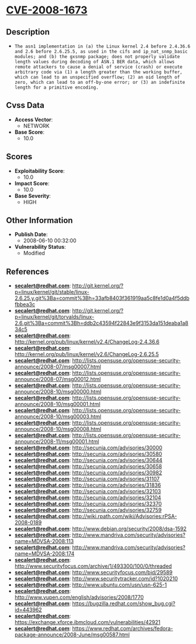 
# [CVE-2008-1673](http://git.kernel.org/?p=linux/kernel/git/stable/linux-2.6.25.y.git%3Ba=commit%3Bh=33afb8403f361919aa5c8fe1d0a4f5ddbfbbea3c)

## Description

- `The asn1 implementation in (a) the Linux kernel 2.4 before 2.4.36.6 and 2.6 before 2.6.25.5, as used in the cifs and ip_nat_snmp_basic modules; and (b) the gxsnmp package; does not properly validate length values during decoding of ASN.1 BER data, which allows remote attackers to cause a denial of service (crash) or execute arbitrary code via (1) a length greater than the working buffer, which can lead to an unspecified overflow; (2) an oid length of zero, which can lead to an off-by-one error; or (3) an indefinite length for a primitive encoding.`

## Cvss Data

- **Access Vector**:
  - NETWORK
- **Base Score**:
  - 10.0

## Scores

- **Exploitability Score**:
  - 10.0
- **Impact Score**:
  - 10.0
- **Base Severity**:
  - HIGH

## Other Information

- **Publish Date**:
  - 2008-06-10 00:32:00
- **Vulnerability Status**:
  - Modified

## References

- **secalert@redhat.com**: http://git.kernel.org/?p=linux/kernel/git/stable/linux-2.6.25.y.git%3Ba=commit%3Bh=33afb8403f361919aa5c8fe1d0a4f5ddbfbbea3c
- **secalert@redhat.com**: http://git.kernel.org/?p=linux/kernel/git/torvalds/linux-2.6.git%3Ba=commit%3Bh=ddb2c43594f22843e9f3153da151deaba1a834c5
- **secalert@redhat.com**: http://kernel.org/pub/linux/kernel/v2.4/ChangeLog-2.4.36.6
- **secalert@redhat.com**: http://kernel.org/pub/linux/kernel/v2.6/ChangeLog-2.6.25.5
- **secalert@redhat.com**: http://lists.opensuse.org/opensuse-security-announce/2008-07/msg00007.html
- **secalert@redhat.com**: http://lists.opensuse.org/opensuse-security-announce/2008-07/msg00012.html
- **secalert@redhat.com**: http://lists.opensuse.org/opensuse-security-announce/2008-10/msg00000.html
- **secalert@redhat.com**: http://lists.opensuse.org/opensuse-security-announce/2008-10/msg00001.html
- **secalert@redhat.com**: http://lists.opensuse.org/opensuse-security-announce/2008-10/msg00003.html
- **secalert@redhat.com**: http://lists.opensuse.org/opensuse-security-announce/2008-10/msg00008.html
- **secalert@redhat.com**: http://lists.opensuse.org/opensuse-security-announce/2008-11/msg00001.html
- **secalert@redhat.com**: http://secunia.com/advisories/30000
- **secalert@redhat.com**: http://secunia.com/advisories/30580
- **secalert@redhat.com**: http://secunia.com/advisories/30644
- **secalert@redhat.com**: http://secunia.com/advisories/30658
- **secalert@redhat.com**: http://secunia.com/advisories/30982
- **secalert@redhat.com**: http://secunia.com/advisories/31107
- **secalert@redhat.com**: http://secunia.com/advisories/31836
- **secalert@redhat.com**: http://secunia.com/advisories/32103
- **secalert@redhat.com**: http://secunia.com/advisories/32104
- **secalert@redhat.com**: http://secunia.com/advisories/32370
- **secalert@redhat.com**: http://secunia.com/advisories/32759
- **secalert@redhat.com**: http://wiki.rpath.com/wiki/Advisories:rPSA-2008-0189
- **secalert@redhat.com**: http://www.debian.org/security/2008/dsa-1592
- **secalert@redhat.com**: http://www.mandriva.com/security/advisories?name=MDVSA-2008:113
- **secalert@redhat.com**: http://www.mandriva.com/security/advisories?name=MDVSA-2008:174
- **secalert@redhat.com**: http://www.securityfocus.com/archive/1/493300/100/0/threaded
- **secalert@redhat.com**: http://www.securityfocus.com/bid/29589
- **secalert@redhat.com**: http://www.securitytracker.com/id?1020210
- **secalert@redhat.com**: http://www.ubuntu.com/usn/usn-625-1
- **secalert@redhat.com**: http://www.vupen.com/english/advisories/2008/1770
- **secalert@redhat.com**: https://bugzilla.redhat.com/show_bug.cgi?id=443962
- **secalert@redhat.com**: https://exchange.xforce.ibmcloud.com/vulnerabilities/42921
- **secalert@redhat.com**: https://www.redhat.com/archives/fedora-package-announce/2008-June/msg00587.html
